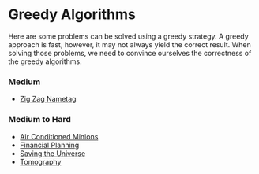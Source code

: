 Greedy Algorithms
=================
Here are some problems can be solved using a greedy strategy. A greedy approach
is fast, however, it may not always yield the correct result. When solving
those problems, we need to convince ourselves the correctness of the greedy
algorithms.

### Medium
- [Zig Zag Nametag](https://open.kattis.com/problems/zigzag)

### Medium to Hard
- [Air Conditioned Minions](https://open.kattis.com/problems/airconditioned)
- [Financial Planning](https://open.kattis.com/problems/financialplanning)
- [Saving the Universe](https://open.kattis.com/problems/savinguniverse)
- [Tomography](https://open.kattis.com/problems/tomography)
